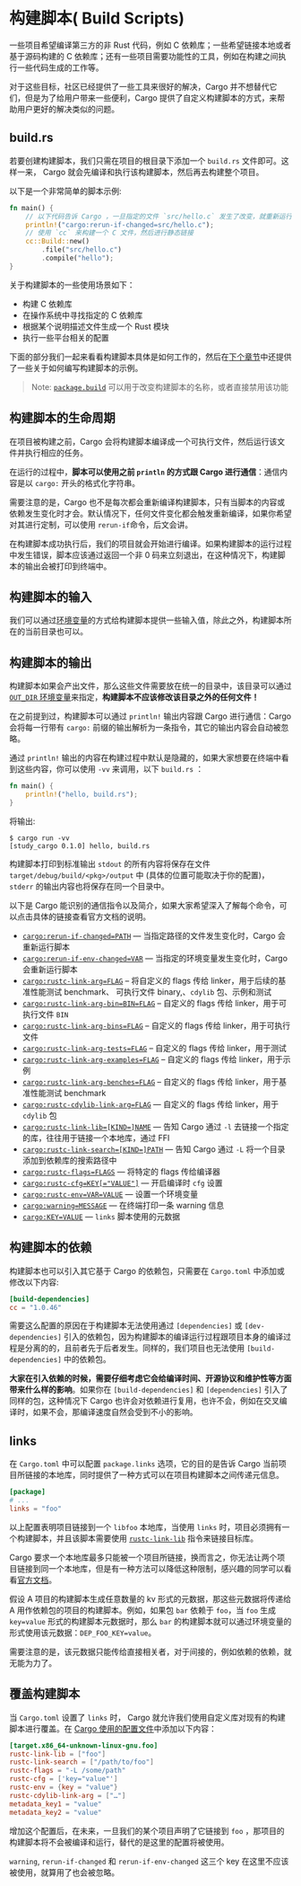 # 构建脚本( Build Scripts)

一些项目希望编译第三方的非 Rust 代码，例如 C 依赖库；一些希望链接本地或者基于源码构建的 C 依赖库；还有一些项目需要功能性的工具，例如在构建之间执行一些代码生成的工作等。

对于这些目标，社区已经提供了一些工具来很好的解决，Cargo 并不想替代它们，但是为了给用户带来一些便利，Cargo 提供了自定义构建脚本的方式，来帮助用户更好的解决类似的问题。

## build.rs

若要创建构建脚本，我们只需在项目的根目录下添加一个 `build.rs` 文件即可。这样一来， Cargo 就会先编译和执行该构建脚本，然后再去构建整个项目。

以下是一个非常简单的脚本示例:

```rust
fn main() {
    // 以下代码告诉 Cargo ，一旦指定的文件 `src/hello.c` 发生了改变，就重新运行当前的构建脚本
    println!("cargo:rerun-if-changed=src/hello.c");
    // 使用 `cc` 来构建一个 C 文件，然后进行静态链接
    cc::Build::new()
        .file("src/hello.c")
        .compile("hello");
}
```

关于构建脚本的一些使用场景如下：

- 构建 C 依赖库
- 在操作系统中寻找指定的 C 依赖库
- 根据某个说明描述文件生成一个 Rust 模块
- 执行一些平台相关的配置

下面的部分我们一起来看看构建脚本具体是如何工作的，然后在[下个章节](https://course.rs/cargo/reference/build-script/examples.html)中还提供了一些关于如何编写构建脚本的示例。

> Note: [`package.build`](https://course.rs/cargo/reference/manifest.html#build) 可以用于改变构建脚本的名称，或者直接禁用该功能

## 构建脚本的生命周期

在项目被构建之前，Cargo 会将构建脚本编译成一个可执行文件，然后运行该文件并执行相应的任务。

在运行的过程中，**脚本可以使用之前 `println` 的方式跟 Cargo 进行通信**：通信内容是以 `cargo:` 开头的格式化字符串。

需要注意的是，Cargo 也不是每次都会重新编译构建脚本，只有当脚本的内容或依赖发生变化时才会。默认情况下，任何文件变化都会触发重新编译，如果你希望对其进行定制，可以使用 `rerun-if`命令，后文会讲。

在构建脚本成功执行后，我们的项目就会开始进行编译。如果构建脚本的运行过程中发生错误，脚本应该通过返回一个非 0 码来立刻退出，在这种情况下，构建脚本的输出会被打印到终端中。

## 构建脚本的输入

我们可以通过[环境变量](https://doc.rust-lang.org/stable/cargo/reference/environment-variables.html#environment-variables-cargo-sets-for-build-scripts)的方式给构建脚本提供一些输入值，除此之外，构建脚本所在的当前目录也可以。

## 构建脚本的输出

构建脚本如果会产出文件，那么这些文件需要放在统一的目录中，该目录可以通过 [`OUT_DIR` 环境变量](https://doc.rust-lang.org/stable/cargo/reference/environment-variables.html#environment-variables-cargo-sets-for-build-scripts)来指定，**构建脚本不应该修改该目录之外的任何文件！**

在之前提到过，构建脚本可以通过 `println!` 输出内容跟 Cargo 进行通信：Cargo 会将每一行带有 `cargo:` 前缀的输出解析为一条指令，其它的输出内容会自动被忽略。

通过 `println!` 输出的内容在构建过程中默认是隐藏的，如果大家想要在终端中看到这些内容，你可以使用 `-vv` 来调用，以下 `build.rs` ：

```rust
fn main() {
    println!("hello, build.rs");
}
```

将输出:

```shell
$ cargo run -vv
[study_cargo 0.1.0] hello, build.rs
```

构建脚本打印到标准输出 `stdout` 的所有内容将保存在文件 `target/debug/build/<pkg>/output` 中 (具体的位置可能取决于你的配置)，`stderr` 的输出内容也将保存在同一个目录中。

以下是 Cargo 能识别的通信指令以及简介，如果大家希望深入了解每个命令，可以点击具体的链接查看官方文档的说明。

- [`cargo:rerun-if-changed=PATH`](https://doc.rust-lang.org/stable/cargo/reference/build-scripts.html#rerun-if-changed) — 当指定路径的文件发生变化时，Cargo 会重新运行脚本
- [`cargo:rerun-if-env-changed=VAR`](https://doc.rust-lang.org/stable/cargo/reference/build-scripts.html#rerun-if-env-changed) — 当指定的环境变量发生变化时，Cargo 会重新运行脚本
- [`cargo:rustc-link-arg=FLAG`](https://doc.rust-lang.org/stable/cargo/reference/build-scripts.html#rustc-link-arg) – 将自定义的 flags 传给 linker，用于后续的基准性能测试 benchmark、 可执行文件 binary,、`cdylib` 包、示例和测试
- [`cargo:rustc-link-arg-bin=BIN=FLAG`](https://doc.rust-lang.org/stable/cargo/reference/build-scripts.html#rustc-link-arg-bin) – 自定义的 flags 传给 linker，用于可执行文件 `BIN`
- [`cargo:rustc-link-arg-bins=FLAG`](https://doc.rust-lang.org/stable/cargo/reference/build-scripts.html#rustc-link-arg-bins) – 自定义的 flags 传给 linker，用于可执行文件
- [`cargo:rustc-link-arg-tests=FLAG`](https://doc.rust-lang.org/stable/cargo/reference/build-scripts.html#rustc-link-arg-tests) – 自定义的 flags 传给 linker，用于测试
- [`cargo:rustc-link-arg-examples=FLAG`](https://doc.rust-lang.org/stable/cargo/reference/build-scripts.html#rustc-link-arg-examples) – 自定义的 flags 传给 linker，用于示例
- [`cargo:rustc-link-arg-benches=FLAG`](https://doc.rust-lang.org/stable/cargo/reference/build-scripts.html#rustc-link-arg-benches) – 自定义的 flags 传给 linker，用于基准性能测试 benchmark
- [`cargo:rustc-cdylib-link-arg=FLAG`](https://doc.rust-lang.org/stable/cargo/reference/build-scripts.html#rustc-cdylib-link-arg) — 自定义的 flags 传给 linker，用于 `cdylib` 包
- [`cargo:rustc-link-lib=[KIND=]NAME`](https://doc.rust-lang.org/stable/cargo/reference/build-scripts.html#rustc-link-lib) — 告知 Cargo 通过 `-l` 去链接一个指定的库，往往用于链接一个本地库，通过 FFI
- [`cargo:rustc-link-search=[KIND=]PATH`](https://doc.rust-lang.org/stable/cargo/reference/build-scripts.html#rustc-link-search) — 告知 Cargo 通过 `-L` 将一个目录添加到依赖库的搜索路径中
- [`cargo:rustc-flags=FLAGS`](https://doc.rust-lang.org/stable/cargo/reference/build-scripts.html#rustc-flags) — 将特定的 flags 传给编译器
- [`cargo:rustc-cfg=KEY[="VALUE"]`](https://doc.rust-lang.org/stable/cargo/reference/build-scripts.html#rustc-cfg) — 开启编译时 `cfg` 设置
- [`cargo:rustc-env=VAR=VALUE`](https://doc.rust-lang.org/stable/cargo/reference/build-scripts.html#rustc-env) — 设置一个环境变量
- [`cargo:warning=MESSAGE`](https://doc.rust-lang.org/stable/cargo/reference/build-scripts.html#cargo-warning) — 在终端打印一条 warning 信息
- [`cargo:KEY=VALUE`](https://doc.rust-lang.org/stable/cargo/reference/build-scripts.html#the-links-manifest-key) — `links` 脚本使用的元数据

## 构建脚本的依赖

构建脚本也可以引入其它基于 Cargo 的依赖包，只需要在 `Cargo.toml` 中添加或修改以下内容:

```toml
[build-dependencies]
cc = "1.0.46"
```

需要这么配置的原因在于构建脚本无法使用通过 `[dependencies]` 或 `[dev-dependencies]` 引入的依赖包，因为构建脚本的编译运行过程跟项目本身的编译过程是分离的的，且前者先于后者发生。同样的，我们项目也无法使用 `[build-dependencies]` 中的依赖包。

**大家在引入依赖的时候，需要仔细考虑它会给编译时间、开源协议和维护性等方面带来什么样的影响**。如果你在 `[build-dependencies]` 和 `[dependencies]` 引入了同样的包，这种情况下 Cargo 也许会对依赖进行复用，也许不会，例如在交叉编译时，如果不会，那编译速度自然会受到不小的影响。

## links

在 `Cargo.toml` 中可以配置 `package.links` 选项，它的目的是告诉 Cargo 当前项目所链接的本地库，同时提供了一种方式可以在项目构建脚本之间传递元信息。

```toml
[package]
# ...
links = "foo"
```

以上配置表明项目链接到一个 `libfoo` 本地库，当使用 `links` 时，项目必须拥有一个构建脚本，并且该脚本需要使用 [`rustc-link-lib`](https://doc.rust-lang.org/stable/cargo/reference/build-scripts.html#rustc-link-lib) 指令来链接目标库。

Cargo 要求一个本地库最多只能被一个项目所链接，换而言之，你无法让两个项目链接到同一个本地库，但是有一种方法可以降低这种限制，感兴趣的同学可以看看[官方文档](https://doc.rust-lang.org/stable/cargo/reference/build-scripts.html#-sys-packages)。

假设 A 项目的构建脚本生成任意数量的 kv 形式的元数据，那这些元数据将传递给 A 用作依赖包的项目的构建脚本。例如，如果包 `bar` 依赖于 `foo`，当 `foo` 生成 `key=value` 形式的构建脚本元数据时，那么 `bar` 的构建脚本就可以通过环境变量的形式使用该元数据：`DEP_FOO_KEY=value`。

需要注意的是，该元数据只能传给直接相关者，对于间接的，例如依赖的依赖，就无能为力了。

## 覆盖构建脚本

当 `Cargo.toml` 设置了 `links` 时， Cargo 就允许我们使用自定义库对现有的构建脚本进行覆盖。在 [Cargo 使用的配置文件](https://course.rs/cargo/reference/configuration.html)中添加以下内容：

```toml
[target.x86_64-unknown-linux-gnu.foo]
rustc-link-lib = ["foo"]
rustc-link-search = ["/path/to/foo"]
rustc-flags = "-L /some/path"
rustc-cfg = ['key="value"']
rustc-env = {key = "value"}
rustc-cdylib-link-arg = ["…"]
metadata_key1 = "value"
metadata_key2 = "value"
```

增加这个配置后，在未来，一旦我们的某个项目声明了它链接到 `foo` ，那项目的构建脚本将不会被编译和运行，替代的是这里的配置将被使用。

`warning`, `rerun-if-changed` 和 `rerun-if-env-changed` 这三个 key 在这里不应该被使用，就算用了也会被忽略。
